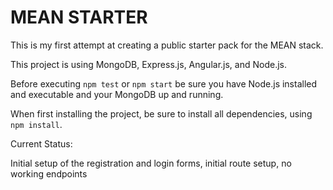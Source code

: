 MEAN STARTER
========================

This is my first attempt at creating a public starter pack for the MEAN stack. 

This project is using MongoDB, Express.js, Angular.js, and Node.js. 

Before executing `npm test` or `npm start` be sure you have Node.js installed and executable and your MongoDB up and running.

When first installing the project, be sure to install all dependencies, using `npm install`.

Current Status:

Initial setup of the registration and login forms, initial route setup, no working endpoints  



